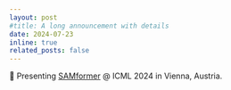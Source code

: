 ```yaml
---
layout: post
#title: A long announcement with details
date: 2024-07-23
inline: true
related_posts: false
---
```


🎤 Presenting <a href="https://arxiv.org/pdf/2402.10198">SAMformer</a> @ ICML 2024 in Vienna, Austria.
